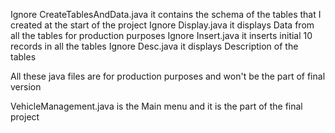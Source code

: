 Ignore CreateTablesAndData.java it contains the schema of the tables that I created at the start of the project
Ignore Display.java it displays Data from all the tables for production purposes 
Ignore Insert.java it inserts initial 10 records in all the tables
Ignore Desc.java it displays Description of the tables


All these java files are for production purposes and won't be the part of final version

VehicleManagement.java is the Main menu and it is the part of the final project
